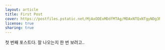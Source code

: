 ```yaml
---
layout: article
title: First Post
cover: https://postfiles.pstatic.net/MjAxODExMDdfMTAg/MDAxNTQxNTgyNDg3NTc4.a9hJK2QJXfHz6A1c7NKA3v1dcVJflCdpc5c1jaUiXSUg.eFVJhqAYFaMz5atKqeof4mTGmNu_miElwEFw7M9N-Gcg.PNG.ha6q6/%EB%82%AF%EB%82%AF%EB%AA%AC_%EB%8F%99%EB%B0%B1%EA%BD%83_%281%29.PNG?type=w966
license: true
sharing: true
---
```


첫 번째 포스트다.
잘 나오는지 한 번 보려고..

<script src="https://utteranc.es/client.js"
        repo="natsnatsmon/natsnatsmon.github.io"
        issue-term="pathname"
        label="Comment"
        theme="github-light"
        crossorigin="anonymous"
        async>
</script>
